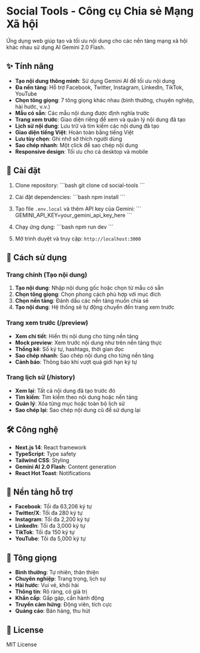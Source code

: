 # Social Tools - Công cụ Chia sẻ Mạng Xã hội

Ứng dụng web giúp tạo và tối ưu nội dung cho các nền tảng mạng xã hội khác nhau sử dụng AI Gemini 2.0 Flash.

## ✨ Tính năng

- **Tạo nội dung thông minh**: Sử dụng Gemini AI để tối ưu nội dung
- **Đa nền tảng**: Hỗ trợ Facebook, Twitter, Instagram, LinkedIn, TikTok, YouTube
- **Chọn tông giọng**: 7 tông giọng khác nhau (bình thường, chuyên nghiệp, hài hước, v.v.)
- **Mẫu có sẵn**: Các mẫu nội dung được định nghĩa trước
- **Trang xem trước**: Giao diện riêng để xem và quản lý nội dung đã tạo
- **Lịch sử nội dung**: Lưu trữ và tìm kiếm các nội dung đã tạo
- **Giao diện tiếng Việt**: Hoàn toàn bằng tiếng Việt
- **Lưu tùy chọn**: Ghi nhớ sở thích người dùng
- **Sao chép nhanh**: Một click để sao chép nội dung
- **Responsive design**: Tối ưu cho cả desktop và mobile

## 🚀 Cài đặt

1. Clone repository:
\`\`\`bash
git clone <repository-url>
cd social-tools
\`\`\`

2. Cài đặt dependencies:
\`\`\`bash
npm install
\`\`\`

3. Tạo file `.env.local` và thêm API key của Gemini:
\`\`\`
GEMINI_API_KEY=your_gemini_api_key_here
\`\`\`

4. Chạy ứng dụng:
\`\`\`bash
npm run dev
\`\`\`

5. Mở trình duyệt và truy cập: `http://localhost:3000`

## 🎯 Cách sử dụng

### Trang chính (Tạo nội dung)
1. **Tạo nội dung**: Nhập nội dung gốc hoặc chọn từ mẫu có sẵn
2. **Chọn tông giọng**: Chọn phong cách phù hợp với mục đích
3. **Chọn nền tảng**: Đánh dấu các nền tảng muốn chia sẻ
4. **Tạo nội dung**: Hệ thống sẽ tự động chuyển đến trang xem trước

### Trang xem trước (/preview)
- **Xem chi tiết**: Hiển thị nội dung cho từng nền tảng
- **Mock preview**: Xem trước nội dung như trên nền tảng thực
- **Thống kê**: Số ký tự, hashtags, thời gian đọc
- **Sao chép nhanh**: Sao chép nội dung cho từng nền tảng
- **Cảnh báo**: Thông báo khi vượt quá giới hạn ký tự

### Trang lịch sử (/history)
- **Xem lại**: Tất cả nội dung đã tạo trước đó
- **Tìm kiếm**: Tìm kiếm theo nội dung hoặc nền tảng
- **Quản lý**: Xóa từng mục hoặc toàn bộ lịch sử
- **Sao chép lại**: Sao chép nội dung cũ để sử dụng lại

## 🛠️ Công nghệ

- **Next.js 14**: React framework
- **TypeScript**: Type safety
- **Tailwind CSS**: Styling
- **Gemini AI 2.0 Flash**: Content generation
- **React Hot Toast**: Notifications

## 📱 Nền tảng hỗ trợ

- **Facebook**: Tối đa 63,206 ký tự
- **Twitter/X**: Tối đa 280 ký tự
- **Instagram**: Tối đa 2,200 ký tự
- **LinkedIn**: Tối đa 3,000 ký tự
- **TikTok**: Tối đa 150 ký tự
- **YouTube**: Tối đa 5,000 ký tự

## 🎨 Tông giọng

- **Bình thường**: Tự nhiên, thân thiện
- **Chuyên nghiệp**: Trang trọng, lịch sự
- **Hài hước**: Vui vẻ, khôi hài
- **Thông tin**: Rõ ràng, có giá trị
- **Khẩn cấp**: Gấp gáp, cần hành động
- **Truyền cảm hứng**: Động viên, tích cực
- **Quảng cáo**: Bán hàng, thu hút

## 📄 License

MIT License
